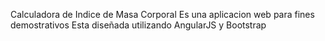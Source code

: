 Calculadora de Indice de Masa Corporal
Es una aplicacion web para fines demostrativos
Esta diseñada utilizando AngularJS y Bootstrap

